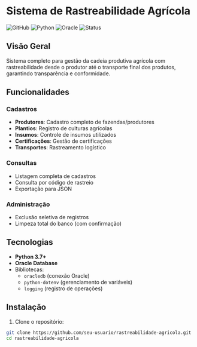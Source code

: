 # Sistema de Rastreabilidade Agrícola

![GitHub](https://img.shields.io/badge/license-MIT-blue) ![Python](https://img.shields.io/badge/python-3.7%2B-blue) ![Oracle](https://img.shields.io/badge/database-Oracle-red) ![Status](https://img.shields.io/badge/status-active-success)

## Visão Geral
Sistema completo para gestão da cadeia produtiva agrícola com rastreabilidade desde o produtor até o transporte final dos produtos, garantindo transparência e conformidade.

## Funcionalidades
### Cadastros
- **Produtores**: Cadastro completo de fazendas/produtores
- **Plantios**: Registro de culturas agrícolas
- **Insumos**: Controle de insumos utilizados
- **Certificações**: Gestão de certificações
- **Transportes**: Rastreamento logístico

### Consultas
- Listagem completa de cadastros
- Consulta por código de rastreio
- Exportação para JSON

### Administração
- Exclusão seletiva de registros
- Limpeza total do banco (com confirmação)

## Tecnologias
- **Python 3.7+**
- **Oracle Database**
- Bibliotecas:
  - `oracledb` (conexão Oracle)
  - `python-dotenv` (gerenciamento de variáveis)
  - `logging` (registro de operações)

## Instalação
1. Clone o repositório:
```bash
git clone https://github.com/seu-usuario/rastreabilidade-agricola.git
cd rastreabilidade-agricola

